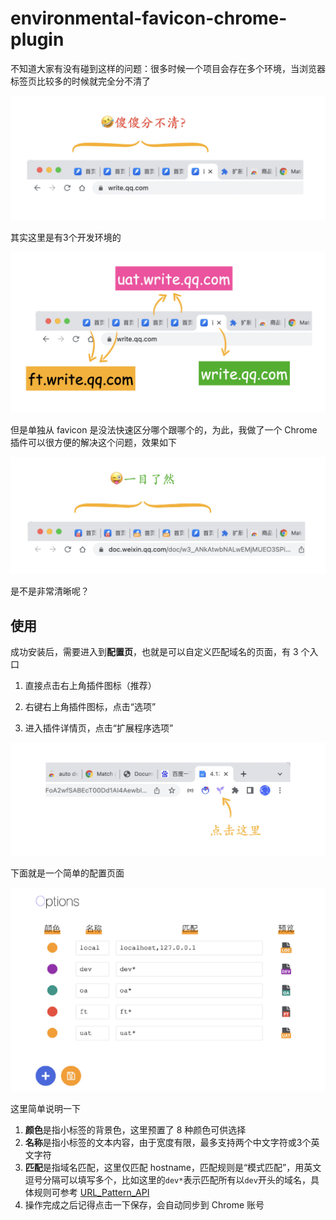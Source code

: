 # environmental-favicon-chrome-plugin

不知道大家有没有碰到这样的问题：很多时候一个项目会存在多个环境，当浏览器标签页比较多的时候就完全分不清了

![image-e6c9d25egy1h1zulzgojaj218e0hkq58](./docs/images/e6c9d25egy1h1zulzgojaj218e0hkq58.jpg)

其实这里是有3个开发环境的

![image-e6c9d25egy1h1zuxcwyqxj218e0mo76r](./docs/images/e6c9d25egy1h1zuxcwyqxj218e0mo76r.jpg)

但是单独从 favicon 是没法快速区分哪个跟哪个的，为此，我做了一个 Chrome 插件可以很方便的解决这个问题，效果如下

![image-e6c9d25egy1h1zv66dhv7j218g0gkq57](./docs/images/e6c9d25egy1h1zv66dhv7j218g0gkq57.jpg)

是不是非常清晰呢？

## 使用

成功安装后，需要进入到**配置页**，也就是可以自定义匹配域名的页面，有 3 个入口

1. 直接点击右上角插件图标（推荐）

2. 右键右上角插件图标，点击“选项”

3. 进入插件详情页，点击“扩展程序选项”

![image-e6c9d25egy1h1zvrz8el6j218e0fy757](./docs/images/e6c9d25egy1h1zvrz8el6j218e0fy757.jpg)

下面就是一个简单的配置页面

![image-e6c9d25egy1h1zwaxcl8dj21a80u0768](./docs/images/e6c9d25egy1h1zwaxcl8dj21a80u0768.jpg)

这里简单说明一下

1. **颜色**是指小标签的背景色，这里预置了 8 种颜色可供选择
1. **名称**是指小标签的文本内容，由于宽度有限，最多支持两个中文字符或3个英文字符
1. **匹配**是指域名匹配，这里仅匹配 hostname，匹配规则是“模式匹配”，用英文逗号分隔可以填写多个，比如这里的`dev*`表示匹配所有以`dev`开头的域名，具体规则可参考 [URL_Pattern_API](https://developer.mozilla.org/en-US/docs/Web/API/URL_Pattern_API#examples)
1. 操作完成之后记得点击一下保存，会自动同步到 Chrome 账号

